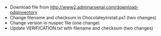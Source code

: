 - Download file from http://www2.adminarsenal.com/download-pdqinventory
- Change filename and checksum in ChocolateyInstall.ps1 (two changes)
- Change version in nuspec file (one change)
- Update VERIFICATION.txt with filename and checksum (two changes)